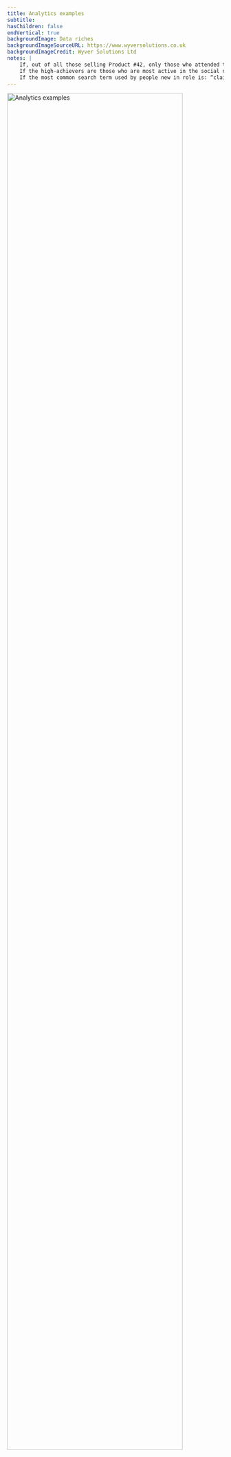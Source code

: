 ```yaml
---
title: Analytics examples
subtitle:
hasChildren: false
endVertical: true
backgroundImage: Data riches
backgroundImageSourceURL: https://www.wyversolutions.co.uk
backgroundImageCredit: Wyver Solutions Ltd
notes: |
    If, out of all those selling Product #42, only those who attended the webinar “Selling Product #42” have closed a sale, then perhaps we should promote that webinar more heavily to this group.
    If the high-achievers are those who are most active in the social network, then perhaps we need to encourage more people to use the social network.
    If the most common search term used by people new in role is: “claiming expenses”, then perhaps we need to highlight the intructions in the induction process.
---
```

<img src="images/data-riches.png" title="Analytics examples" alt="Analytics examples" width="90%" />